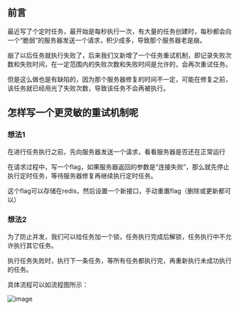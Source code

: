 ## 前言

最近写了个定时任务，最开始是每秒执行一次，有大量的任务创建时，每秒都会向一个“脆弱”的服务器发送一个请求，积少成多，导致那个服务器老是崩。

崩了以后任务就执行失败了，后来我们又新增了一个任务重试机制，即记录失败次数和失败时间，在一定范围内的失败次数和失败时间是允许的，会再次重试任务。

但是这么做也是有缺陷的，因为那个服务器修复的时间不一定，可能在修复之前，该任务就已经用光了失败次数，导致该任务不会再被执行。

## 怎样写一个更灵敏的重试机制呢

### 想法1

在进行任务执行之前，先向服务器发送一个请求，看看服务器是否还在正常运行

在请求过程中，写一个flag，如果服务器返回的参数是“连接失败”，那么就先停止执行定时任务，等待服务器修复再继续执行定时任务。

这个flag可以存储在redis，然后设置一个新接口，手动重置flag（删除或更新都可以）

### 想法2

为了防止并发，我们可以给任务加一个锁，任务执行完成后解锁，任务执行中不允许执行其它任务。

执行任务失败时，执行下一条任务，等所有任务都执行完，再重新执行未成功执行的任务。

具体流程可以如流程图所示：

![image](https://github.com/moxi-xi/cans/blob/main/Experience/任务执行流程.png)
